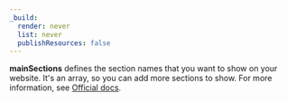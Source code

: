 ```yaml
---
_build:
  render: never
  list: never
  publishResources: false
---
```


**mainSections** defines the section names that you want to show on your website. It's an array, so you can add more sections to show. For more information, see [Official docs](https://gohugo.io/functions/where/#mainsections).
